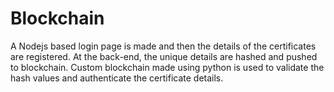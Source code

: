 # Blockchain
A Nodejs based login page is made and then the details of the certificates are registered. At the back-end, the unique details are hashed and pushed to blockchain.
Custom blockchain made using python is used to validate the hash values and authenticate the certificate details. 
